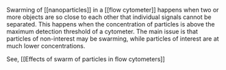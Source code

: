 Swarming of [[nanoparticles]] in a [[flow cytometer]] happens when two or more objects are so close to each other that individual signals cannot be separated. This happens when the concentration of particles is above the maximum detection threshold of a cytometer. The main issue is that particles of non-interest may be swarming, while particles of interest are at much lower concentrations. 

See, [[Effects of swarm of particles in flow cytometers]]